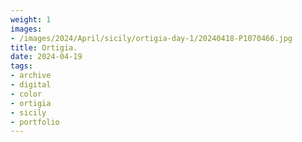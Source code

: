```yaml
---
weight: 1
images:
- /images/2024/April/sicily/ortigia-day-1/20240418-P1070466.jpg
title: Ortigia.
date: 2024-04-19
tags:
- archive
- digital
- color
- ortigia
- sicily
- portfolio
---
```


